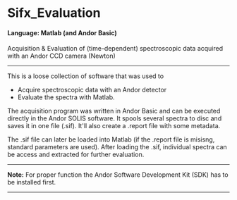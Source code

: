 # Sifx_Evaluation
#### Language: Matlab (and Andor Basic)
Acquisition &amp; Evaluation of (time-dependent) spectroscopic data acquired with an Andor CCD camera (Newton)

---

This is a loose collection of software that was used to 
  - Acquire spectroscopic data with an Andor detector 
  - Evaluate the spectra with Matlab. 

The acquisition program was written in Andor Basic and can be executed directly in the Andor SOLIS software. It spools several spectra to disc and saves it in one file (.sif). It'll also create a .report file with some metadata. 

The .sif file can later be loaded into Matlab (if the .report file is misisng, standard parameters are used). After loading the .sif, individual spectra can be access and extracted  for further evaluation.

---

**Note:** For proper function the Andor Software Development Kit (SDK) has to be installed first.

---

